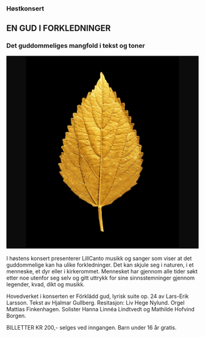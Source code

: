 ### Høstkonsert
## EN GUD I FORKLEDNINGER 
### Det guddommeliges mangfold i tekst og toner

![blad.png](assets/bilder_til_web/blad.png)

I høstens konsert presenterer LillCanto musikk og sanger som viser at det guddommelige kan ha ulike forkledninger. Det kan skjule seg i naturen, i et menneske, et dyr eller i kirkerommet. Mennesket har gjennom alle tider søkt etter noe utenfor seg selv og gitt uttrykk for sine sinnsstemninger gjennom legender, kvad, dikt og musikk.

Hovedverket i konserten er Förklädd gud, lyrisk suite op. 24 av Lars-Erik Larsson. Tekst av Hjalmar Gullberg. Resitasjon: Liv Hege Nylund. Orgel Mattias Finkenhagen. Solister Hanna Linnéa Lindtvedt og Mathilde Hofvind Borgen.

BILLETTER KR 200,- selges ved inngangen. Barn under 16 år gratis.
